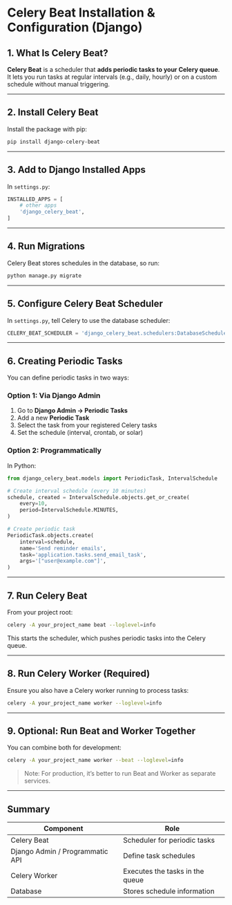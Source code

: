 # Celery Beat Installation & Configuration (Django)

## 1. What Is Celery Beat?

**Celery Beat** is a scheduler that **adds periodic tasks to your Celery queue**.
It lets you run tasks at regular intervals (e.g., daily, hourly) or on a custom schedule without manual triggering.

---

## 2. Install Celery Beat

Install the package with pip:

```bash
pip install django-celery-beat
```

---

## 3. Add to Django Installed Apps

In `settings.py`:

```python
INSTALLED_APPS = [
    # other apps
    'django_celery_beat',
]
```

---

## 4. Run Migrations

Celery Beat stores schedules in the database, so run:

```bash
python manage.py migrate
```

---

## 5. Configure Celery Beat Scheduler

In `settings.py`, tell Celery to use the database scheduler:

```python
CELERY_BEAT_SCHEDULER = 'django_celery_beat.schedulers:DatabaseScheduler'
```

---

## 6. Creating Periodic Tasks

You can define periodic tasks in two ways:

### Option 1: Via Django Admin

1. Go to **Django Admin → Periodic Tasks**
2. Add a new **Periodic Task**
3. Select the task from your registered Celery tasks
4. Set the schedule (interval, crontab, or solar)

### Option 2: Programmatically

In Python:

```python
from django_celery_beat.models import PeriodicTask, IntervalSchedule

# Create interval schedule (every 10 minutes)
schedule, created = IntervalSchedule.objects.get_or_create(
    every=10,
    period=IntervalSchedule.MINUTES,
)

# Create periodic task
PeriodicTask.objects.create(
    interval=schedule,
    name='Send reminder emails',
    task='application.tasks.send_email_task',
    args='["user@example.com"]',
)
```

---

## 7. Run Celery Beat

From your project root:

```bash
celery -A your_project_name beat --loglevel=info
```

This starts the scheduler, which pushes periodic tasks into the Celery queue.

---

## 8. Run Celery Worker (Required)

Ensure you also have a Celery worker running to process tasks:

```bash
celery -A your_project_name worker --loglevel=info
```

---

## 9. Optional: Run Beat and Worker Together

You can combine both for development:

```bash
celery -A your_project_name worker --beat --loglevel=info
```

> Note: For production, it’s better to run Beat and Worker as separate services.

---

## Summary

| Component                       | Role                            |
| ------------------------------- | ------------------------------- |
| Celery Beat                     | Scheduler for periodic tasks    |
| Django Admin / Programmatic API | Define task schedules           |
| Celery Worker                   | Executes the tasks in the queue |
| Database                        | Stores schedule information     |
